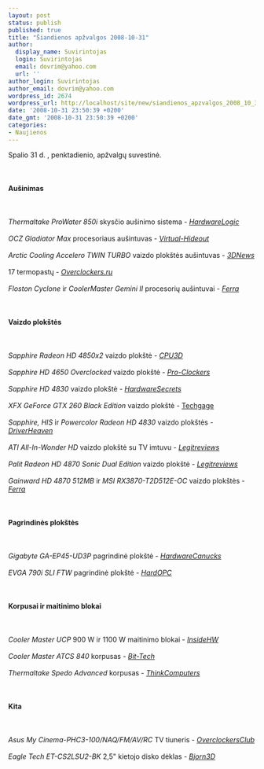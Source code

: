 ```yaml
---
layout: post
status: publish
published: true
title: "Šiandienos apžvalgos 2008-10-31"
author:
  display_name: Suvirintojas
  login: Suvirintojas
  email: dovrim@yahoo.com
  url: ''
author_login: Suvirintojas
author_email: dovrim@yahoo.com
wordpress_id: 2674
wordpress_url: http://localhost/site/new/siandienos_apzvalgos_2008_10_31/
date: '2008-10-31 23:50:39 +0200'
date_gmt: '2008-10-31 23:50:39 +0200'
categories:
- Naujienos
---
```

<p>Spalio 31 d. , penktadienio, apžvalgų suvestinė.<br />
<br><br />
<br><b>Aušinimas</b><br />
<br><br />
<br><i>Thermaltake ProWater 850i</i> skysčio aušinimo sistema - <a class="ns" href="http://www.hardwarelogic.com/news/137/ARTICLE/4298/2008-10-30.html"><i>HardwareLogic</i></a><br />
<br><i>OCZ Gladiator Max</i> procesoriaus aušintuvas - <a class="ns" href="http://www.virtual-hideout.net/reviews/OCZ_Gladiator_Max/index.shtml"><i>Virtual-Hideout</i></a><br />
<br><i>Arctic Cooling Accelero TWIN TURBO</i> vaizdo plokštės aušintuvas - <a class="ns" href="http://www.3dnews.ru/cooling/arctic_cooling_accelero_twin_turbo/"><i>3DNews</i></a><br />
<br>17 termopastų - <a class="ns" href="http://www.overclockers.ru/lab/30852.shtml"><i>Overclockers.ru</i></a><br />
<br><i>Floston Cyclone</i> ir <i>CoolerMaster Gemini II</i> procesorių aušintuvai - <a class="ns" href="http://www.ferra.ru/online/cooling/82650/"><i>Ferra</i></a><br />
<br><br />
<br><b>Vaizdo plokštės</b><br />
<br><br />
<br><i>Sapphire Radeon HD 4850x2</i> vaizdo plokštė - <a class="ns" href="http://www.cpu3d.com/review/6408-1/exclusive-preview-sapphire-radeon-hd-4850x2-2gb-ddr3/introduction.html"><i>CPU3D</i></a><br />
<br><i>Sapphire HD 4650 Overclocked</i> vaizdo plokštė - <a class="ns" href="http://www.pro-clockers.com/reviews/?id=115"><i>Pro-Clockers</i></a><br />
<br><i>Sapphire HD 4830</i> vaizdo plokštė - <a class="ns" href="http://www.hardwaresecrets.com/article/641"><i>HardwareSecrets</i></a><br />
<br><i>XFX GeForce GTX 260 Black Edition</i> vaizdo plokštė - <a class="ns" href="http://techgage.com/article/xfx_geforce_gtx_260_black_edition/">Techgage</a><br />
<br><i>Sapphire, HIS</i> ir <i>Powercolor Radeon HD 4830</i> vaizdo plokštės - <a class="ns" href="http://www.driverheaven.net/reviews.php?reviewid=654"><i>DriverHeaven</i></a><br />
<br><i>ATI All-In-Wonder HD</i> vaizdo plokštė su TV imtuvu - <a class="ns" href="http://www.legitreviews.com/article/815/1/"><i>Legitreviews</i></a><br />
<br><i>Palit Radeon HD 4870 Sonic Dual Edition</i> vaizdo plokštė - <a class="ns" href="http://www.legitreviews.com/article/819/1/"><i>Legitreviews</i></a><br />
<br><i>Gainward HD 4870 512MB</i> ir <i>MSI RX3870-T2D512E-OC</i> vaizdo plokštės - <a class="ns" href="http://www.ferra.ru/online/video/82635/page-2/"><i>Ferra</i></a><br />
<br><br />
<br><b>Pagrindinės plokštės</b><br />
<br><br />
<br><i>Gigabyte GA-EP45-UD3P</i> pagrindinė plokštė - <a class="ns" href="http://www.hardwarecanucks.com/forum/hardware-canucks-reviews/10885-gigabyte-ga-ep45-ud3p-p45-motherboard-review.html"><i>HardwareCanucks</i></a><br />
<br><i>EVGA 790i SLI FTW</i> pagrindinė plokštė - <a class="ns" href="http://enthusiast.hardocp.com/article.html?art=MTU3MiwxLCxoZW50aHVzaWFzdA=="><i>HardOPC</i></a><br />
<br><br />
<br><b>Korpusai ir maitinimo blokai</b><br />
<br><br />
<br><i>Cooler Master UCP</i> 900 W ir 1100 W maitinimo blokai - <a class="ns" href="http://www.insidehw.com/Reviews/PSUs/Cooler-Master-UCP-900W-and-1100W.html"><i>InsideHW</i></a><br />
<br><i>Cooler Master ATCS 840</i> korpusas - <a class="ns" href="http://www.bit-tech.net/hardware/2008/10/31/cooler-master-atcs-840-classic-review/1"><i>Bit-Tech</i></a><br />
<br><i>Thermaltake Spedo Advanced</i> korpusas - <a class="ns" href="http://www.thinkcomputers.org/index.php?x=reviews&amp;id=874"><i>ThinkComputers</i></a><br />
<br><br />
<br><b>Kita</b><br />
<br><br />
<br><i>Asus My Cinema-PHC3-100/NAQ/FM/AV/RC</i> TV tiuneris - <a class="ns" href="http://www.overclockersclub.com/reviews/asus_pci_tvtuner/"><i>OverclockersClub</i></a><br />
<br><i>Eagle Tech ET-CS2LSU2-BK</i> 2,5&quot; kietojo disko dėklas - <a class="ns" href="http://www.bjorn3d.com/read.php?cID=1373"><i>Bjorn3D</i></a><br />
<br><br />
<br><br />
<br></p>

